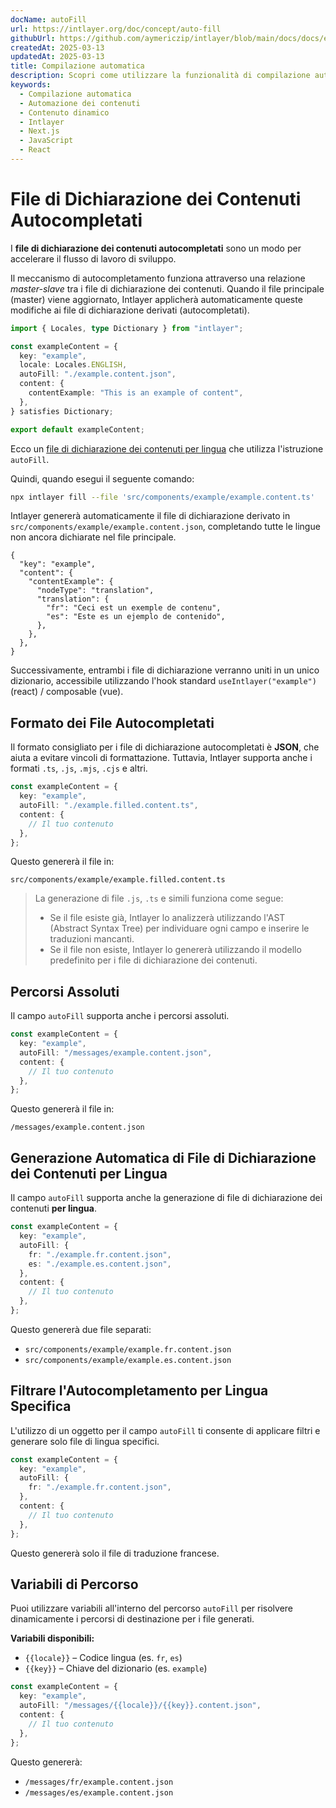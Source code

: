 ```yaml
---
docName: autoFill
url: https://intlayer.org/doc/concept/auto-fill
githubUrl: https://github.com/aymericzip/intlayer/blob/main/docs/docs/en/autoFill.md
createdAt: 2025-03-13
updatedAt: 2025-03-13
title: Compilazione automatica
description: Scopri come utilizzare la funzionalità di compilazione automatica in Intlayer per popolare automaticamente i contenuti in base a modelli predefiniti. Segui questa documentazione per implementare le funzionalità di compilazione automatica in modo efficiente nel tuo progetto.
keywords:
  - Compilazione automatica
  - Automazione dei contenuti
  - Contenuto dinamico
  - Intlayer
  - Next.js
  - JavaScript
  - React
---
```


# File di Dichiarazione dei Contenuti Autocompletati

I **file di dichiarazione dei contenuti autocompletati** sono un modo per accelerare il flusso di lavoro di sviluppo.

Il meccanismo di autocompletamento funziona attraverso una relazione _master-slave_ tra i file di dichiarazione dei contenuti. Quando il file principale (master) viene aggiornato, Intlayer applicherà automaticamente queste modifiche ai file di dichiarazione derivati (autocompletati).

```ts fileName="src/components/example/example.content.ts"
import { Locales, type Dictionary } from "intlayer";

const exampleContent = {
  key: "example",
  locale: Locales.ENGLISH,
  autoFill: "./example.content.json",
  content: {
    contentExample: "This is an example of content",
  },
} satisfies Dictionary;

export default exampleContent;
```

Ecco un [file di dichiarazione dei contenuti per lingua](https://github.com/aymericzip/intlayer/blob/main/docs/docs/it/per_locale_file.md) che utilizza l'istruzione `autoFill`.

Quindi, quando esegui il seguente comando:

```bash
npx intlayer fill --file 'src/components/example/example.content.ts'
```

Intlayer genererà automaticamente il file di dichiarazione derivato in `src/components/example/example.content.json`, completando tutte le lingue non ancora dichiarate nel file principale.

```json5 fileName="src/components/example/example.content.json"
{
  "key": "example",
  "content": {
    "contentExample": {
      "nodeType": "translation",
      "translation": {
        "fr": "Ceci est un exemple de contenu",
        "es": "Este es un ejemplo de contenido",
      },
    },
  },
}
```

Successivamente, entrambi i file di dichiarazione verranno uniti in un unico dizionario, accessibile utilizzando l'hook standard `useIntlayer("example")` (react) / composable (vue).

## Formato dei File Autocompletati

Il formato consigliato per i file di dichiarazione autocompletati è **JSON**, che aiuta a evitare vincoli di formattazione. Tuttavia, Intlayer supporta anche i formati `.ts`, `.js`, `.mjs`, `.cjs` e altri.

```ts fileName="src/components/example/example.content.ts"
const exampleContent = {
  key: "example",
  autoFill: "./example.filled.content.ts",
  content: {
    // Il tuo contenuto
  },
};
```

Questo genererà il file in:

```
src/components/example/example.filled.content.ts
```

> La generazione di file `.js`, `.ts` e simili funziona come segue:
>
> - Se il file esiste già, Intlayer lo analizzerà utilizzando l'AST (Abstract Syntax Tree) per individuare ogni campo e inserire le traduzioni mancanti.
> - Se il file non esiste, Intlayer lo genererà utilizzando il modello predefinito per i file di dichiarazione dei contenuti.

## Percorsi Assoluti

Il campo `autoFill` supporta anche i percorsi assoluti.

```ts fileName="src/components/example/example.content.ts"
const exampleContent = {
  key: "example",
  autoFill: "/messages/example.content.json",
  content: {
    // Il tuo contenuto
  },
};
```

Questo genererà il file in:

```
/messages/example.content.json
```

## Generazione Automatica di File di Dichiarazione dei Contenuti per Lingua

Il campo `autoFill` supporta anche la generazione di file di dichiarazione dei contenuti **per lingua**.

```ts fileName="src/components/example/example.content.ts"
const exampleContent = {
  key: "example",
  autoFill: {
    fr: "./example.fr.content.json",
    es: "./example.es.content.json",
  },
  content: {
    // Il tuo contenuto
  },
};
```

Questo genererà due file separati:

- `src/components/example/example.fr.content.json`
- `src/components/example/example.es.content.json`

## Filtrare l'Autocompletamento per Lingua Specifica

L'utilizzo di un oggetto per il campo `autoFill` ti consente di applicare filtri e generare solo file di lingua specifici.

```ts fileName="src/components/example/example.content.ts"
const exampleContent = {
  key: "example",
  autoFill: {
    fr: "./example.fr.content.json",
  },
  content: {
    // Il tuo contenuto
  },
};
```

Questo genererà solo il file di traduzione francese.

## Variabili di Percorso

Puoi utilizzare variabili all'interno del percorso `autoFill` per risolvere dinamicamente i percorsi di destinazione per i file generati.

**Variabili disponibili:**

- `{{locale}}` – Codice lingua (es. `fr`, `es`)
- `{{key}}` – Chiave del dizionario (es. `example`)

```ts fileName="src/components/example/example.content.ts"
const exampleContent = {
  key: "example",
  autoFill: "/messages/{{locale}}/{{key}}.content.json",
  content: {
    // Il tuo contenuto
  },
};
```

Questo genererà:

- `/messages/fr/example.content.json`
- `/messages/es/example.content.json`
